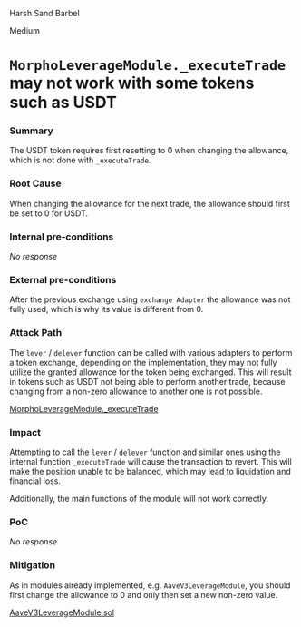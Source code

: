 Harsh Sand Barbel

Medium

# `MorphoLeverageModule._executeTrade` may not work with some tokens such as USDT

### Summary

The USDT token requires first resetting to 0 when changing the allowance, which is not done with `_executeTrade`.

### Root Cause

When changing the allowance for the next trade, the allowance should first be set to 0 for USDT.

### Internal pre-conditions

_No response_

### External pre-conditions

After the previous exchange using `exchange Adapter` the allowance was not fully used, which is why its value is different from 0.

### Attack Path

The `lever` / `delever` function can be called with various adapters to perform a token exchange, depending on the implementation, they may not fully utilize the granted allowance for the token being exchanged. This will result in tokens such as USDT not being able to perform another trade, because changing from a non-zero allowance to another one is not possible.

[MorphoLeverageModule._executeTrade](https://github.com/sherlock-audit/2024-10-morpho-x-index/blob/2f125406e0dd3b1fc029b9a47fe97bfbf906fce2/index-protocol/contracts/protocol/modules/v1/MorphoLeverageModule.sol#L784-L784)

### Impact

Attempting to call the `lever` / `delever` function and similar ones using the internal function `_executeTrade` will cause the transaction to revert. This will make the position unable to be balanced, which may lead to liquidation and financial loss.

Additionally, the main functions of the module will not work correctly.

### PoC

_No response_

### Mitigation

As in modules already implemented, e.g. `AaveV3LeverageModule`, you should first change the allowance to 0 and only then set a new non-zero value.

[AaveV3LeverageModule.sol](https://github.com/sherlock-audit/2024-10-morpho-x-index/blob/2f125406e0dd3b1fc029b9a47fe97bfbf906fce2/index-protocol/contracts/protocol/modules/v1/AaveV3LeverageModule.sol#L1159-L1159)